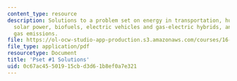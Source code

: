 ```yaml
---
content_type: resource
description: Solutions to a problem set on energy in transportation, human energy,
  solar power, biofuels, electric vehicles and gas-electric hybrids, and greenhouse
  gas emissions.
file: https://ol-ocw-studio-app-production.s3.amazonaws.com/courses/16-682-technology-in-transportation-spring-2011/0c67ac45501915cbd3d61b8ef0a7e321_MIT16_682S11_soln1.pdf
file_type: application/pdf
resourcetype: Document
title: 'Pset #1 Solutions'
uid: 0c67ac45-5019-15cb-d3d6-1b8ef0a7e321
---
```

